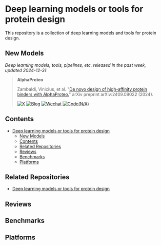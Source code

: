# Deep learning models or tools for protein design
This repository is a collection of deep learning models and tools for protein design.

## New Models
*Deep learning models, tools, pipelines, etc. released in the past week, updated 2024-12-31*

> **AlphaProteo**
> 
> Zambaldi, Vinicius, et al. "[De novo design of high-affinity protein binders with AlphaProteo.](https://arxiv.org/abs/2409.08022)" arXiv preprint arXiv:2409.08022 (2024).
> 
> [![X](https://img.shields.io/badge/post-black?logo=X)](https://x.com/GoogleDeepMind/status/1831710991475777823)
> [![Blog](https://img.shields.io/badge/Blog-tv_green)](https://deepmind.google/discover/blog/alphaproteo-generates-novel-proteins-for-biology-and-health-research/)
> [![Wechat](https://img.shields.io/badge/Wechat-gray?logo=wechat)](https://mp.weixin.qq.com/s/2E6ZqURgR7f6loGW-gv1eA)
> [![Code(N/A)](https://img.shields.io/badge/Code(N%2FA)-salmon)]()



## Contents
- [Deep learning models or tools for protein design](#deep-learning-models-or-tools-for-protein-design)
  - [New Models](#new-models)
  - [Contents](#contents)
  - [Related Repositories](#related-repositories)
  - [Reviews](#reviews)
  - [Benchmarks](#benchmarks)
  - [Platforms](#platforms)

## Related Repositories
- [Deep learning models or tools for protein design](https://github.com/phyjun/ai4protein-toolkit)

## Reviews
## Benchmarks
## Platforms




